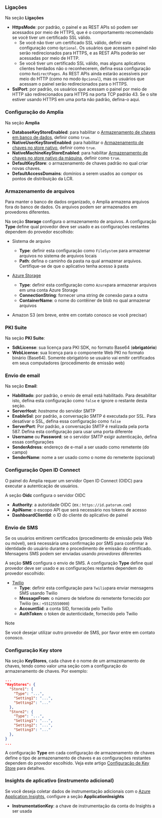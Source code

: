 ### Ligações

<!-- link to version in English -->
<div data-alt-locales="en-us"></div>

Na seção **Ligações**

* **HttpsMode**: por padrão, o painel e as REST APIs só podem ser acessados por meio de HTTPS, que é o comportamento recomendado se você tiver um certificado SSL válido.
  * Se você não tiver um certificado SSL válido, definir esta configuração como `Optional`. Os usuários que acessam o painel não serão redirecionados para HTTPS, e as REST APIs poderão ser acessadas por meio de HTTP.
  * Se você tiver um certificado SSL válido, mas alguns aplicativos clientes herdados não o
  reconhecerem, defina essa configuração como `RedirectPages`. As REST APIs ainda estarão acessíveis por meio do HTTP (como no modo `Opcional`), mas os usuários que acessam o painel serão redirecionados para o HTTPS.
* **SslPort**: por padrão, os usuários que acessam o painel por meio de HTTP são redirecionados para HTTPS na porta TCP padrão 43. Se o site estiver usando HTTPS em uma porta não padrão, defina-o aqui.

### Configuração do Amplia

Na seção **Amplia**

* **DatabaseKeyStoreEnabled**: para habilitar o [Armazenamento de chaves em banco de dados](../key-stores/database.md), definir como `true`.
* **NativeUserKeyStoreEnabled**: para habilitar o [Armazenamento de chaves no store nativo](../key-stores/native.md), definir como `true`.
* **NativeMachineKeyStoreEnabled**: para habilitar [Armazenamento de chaves no store nativo da máquina](../key-stores/native.md), definir como `true`.
* **DefaultKeyStore**: o armazenamento de chaves padrão no qual criar novas chaves.
* **DefaultAccessDomains**: domínios a serem usados ao compor os pontos de distribuição da LCR.

### Armazenamento de arquivos

Para manter o banco de dados organizado, o Amplia armazena arquivos fora do banco de dados. Os arquivos podem ser armazenados em provedores diferentes.

Na seção **Storage** configura o armazenamento de arquivos. A configuração **Type** define qual provedor deve ser usado e as configurações restantes dependem do provedor escolhido:

* Sistema de arquivo
  * **Type**: definir esta configuração como `FileSystem` para armazenar arquivos no sistema de arquivos locais
  * **Path**: defina o caminho da pasta na qual armazenar arquivos. Certifique-se de que o aplicativo tenha acesso à pasta

* [Azure Storage](https://azure.microsoft.com/en-us/services/storage/)
  * **Type**: definir esta configuração como `Azure`para armazenar arquivos em uma conta Azure Storage
  * **ConnectionString**: fornecer uma string de conexão para a outra
  * **ContainerName**: o nome do contêiner de blob no qual armazenar arquivos
* Amazon S3 (em breve, entre em contato conosco se você precisar)

### PKI Suite

Na seção **PKI Suite**:

  * **SdkLicense**: sua licença para PKI SDK, no formato Base64 (**obrigatório**)
  * **WebLicense**: sua licença para o componente Web PKI no formato binário (Base64). Somente obrigatório se usuário vai emitir certificados em seus computadores (procedimento de emissão web)

### Envio de email

Na seção **Email**:

  * **Habilitado**: por padrão, o envio de email está habilitado. Para desabilitar isto, defina esta configuração como `false` e ignore o restante desta seção.
  * **ServerHost**: *hostname* do servidor SMTP
  * **EnableSsl**: por padrão, a conversação SMTP é executada por SSL. Para desativar o SSL, defina essa configuração como `false`
  * **ServerPort**: Por padrão, a conversação SMTP é realizada pela porta 587. Defina esta configuração para usar uma porta diferente
  * **Username** ou **Password**: se o servidor SMTP exigir autenticação, defina essas configurações
  * **SenderAdress**: endereço de e-mail a ser usado como remetente (do campo)
  * **SenderName**: nome a ser usado como o nome do remetente (opcional)

### Configuração Open ID Connect

O painel do Amplia requer um servidor Open ID Connect (OIDC) para executar a autenticação de usuários.

A seção **Oidc** configura o servidor OIDC

  * **Authority**: a autoridade OIDC (ex.: `https://id.patorum.com`)
  * **ApiName**: o escopo API que será necessário nos tokens de acesso
  * **DashboardClientId**: o ID do cliente do aplicativo de painel

### Envio de SMS

Se os usuários emitirem certificados (procedimento de emissão pela Web ou móvel), será necessária uma confirmação por SMS para confirmar a identidade do usuário durante o procedimento
de emissão do certificado. Mensagens SMS podem ser enviadas usando *provedores* diferentes

A seção **SMS** configura o envio de SMS. A configuração **Type** define qual provedor deve ser usado e as configurações restantes dependem do provedor escolhido:

* [Twilio](https://www.twilio.com/)
  * **Type**: definir esta configuração para `Twilio`para enviar mensagens SMS usando Twilio
  * **MessageFrom**: o número de telefone do remetente fornecido por Twilio (ex.: `+55125550000`)
  * **AccountSid**: a conta SID, fornecida pelo Twilio
  * **AuthToken**: o token de autenticidade, fornecido pelo Twilio

> [!NOTE]
> Se você desejar utilizar outro provedor de SMS, por favor entre em contato conosco.

### Configuração Key store

Na seção **KeyStores**, cada chave é o nome de um armazenamento de chaves, tendo como valor uma seção com a configuração do armazenamento de chaves. Por exemplo:

```json
...
"KeyStores": {
  "Store1": {
    "Type": "...",
    "Setting1": "...",
    "Setting2": "..."
  },
  "Store2": {
    "Type": "...",
    "Setting1": "...",
    "Setting2": "...",
    "Setting3": "..."
  },
}
...
```

A configuração **Type** em cada configuração de armazenamento de chaves define o tipo de armazenamento de chaves e as configurações restantes dependem do provedor escolhido. Veja este artigo [Configuração de Key Store](../key-stores/index.md) para detalhes.

### Insights de aplicativo (instrumento adicional)

Se você deseja coletar dados de instrumentação adicionais com o [Azure Application Insights](https://docs.microsoft.com/en-us/azure/azure-monitor/app/app-insights-overview), configure a
seção **ApplicationInsights**

  * **InstrumentationKey**: a chave de instrumentação da conta do Insights a ser usada
